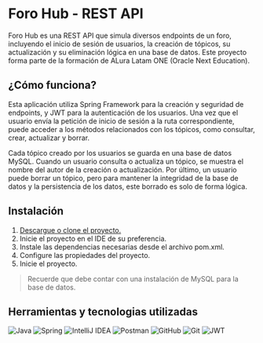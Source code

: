 # Foro Hub - REST API
Foro Hub es una REST API que simula diversos endpoints de un foro, incluyendo el inicio de sesión de usuarios, la creación de tópicos, su actualización y su eliminación lógica en una base de datos. Este proyecto forma parte de la formación de ALura Latam ONE (Oracle Next Education).

## ¿Cómo funciona?
Esta aplicación utiliza Spring Framework para la creación y seguridad de endpoints, y JWT para la autenticación de los usuarios. Una vez que el usuario envía la petición de inicio de sesión a la ruta correspondiente, puede acceder a los métodos relacionados con los tópicos, como consultar, crear, actualizar y borrar.

Cada tópico creado por los usuarios se guarda en una base de datos MySQL. Cuando un usuario consulta o actualiza un tópico, se muestra el nombre del autor de la creación o actualización. Por último, un usuario puede borrar un tópico, pero para mantener la integridad de la base de datos y la persistencia de los datos, este borrado es solo de forma lógica.

## Instalación
1. [Descargue o clone el proyecto.][1]
2. Inicie el proyecto en el IDE de su preferencia.
3. Instale las dependencias necesarias desde el archivo pom.xml.
4. Configure las propiedades del proyecto.
5. Inicie el proyecto.

> Recuerde que debe contar con una instalación de MySQL para la base de datos.



## Herramientas y tecnologias utilizadas
![Java][image-1]
![Spring][image-2]
![IntelliJ IDEA][image-3]
![Postman][image-4]
![GitHub][image-5]
![Git][image-6]
![JWT][image-7]

[1]:	https://github.com/acaballeroa/forohub/archive/refs/heads/main.zip

[image-1]:	https://img.shields.io/badge/java-%23ED8B00.svg?style=for-the-badge&logo=openjdk&logoColor=white
[image-2]:	https://img.shields.io/badge/spring-%236DB33F.svg?style=for-the-badge&logo=spring&logoColor=white
[image-3]:	https://img.shields.io/badge/IntelliJIDEA-000000.svg?style=for-the-badge&logo=intellij-idea&logoColor=white
[image-4]:	https://img.shields.io/badge/Postman-FF6C37?style=for-the-badge&logo=postman&logoColor=white
[image-5]:	https://img.shields.io/badge/github-%23121011.svg?style=for-the-badge&logo=github&logoColor=white
[image-6]:	https://img.shields.io/badge/git-%23F05033.svg?style=for-the-badge&logo=git&logoColor=white
[image-7]:	https://img.shields.io/badge/JWT-black?style=for-the-badge&logo=JSON%20web%20tokens